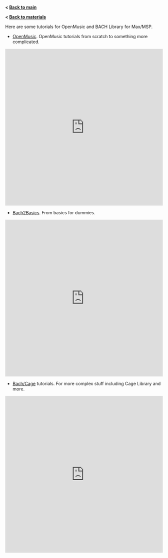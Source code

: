 **< [Back to main](../index.md)**

**< [Back to materials](../materials.md)**

Here are some tutorials for OpenMusic and BACH Library for Max/MSP.

- [OpenMusic](https://youtube.com/playlist?list=PLal3RX45sJW9_NJeYR52cpSTa7y4UjCVe&si=n4Hx5yT9vCRv8nZi). OpenMusic tutorials from scratch to something more complicated.
<iframe width="100%" height="500" src="https://www.youtube.com/embed/videoseries?si=RDT__phDm2i3qu3Y&amp;list=PLal3RX45sJW9_NJeYR52cpSTa7y4UjCVe" title="YouTube video player" frameborder="0" allow="accelerometer; autoplay; clipboard-write; encrypted-media; gyroscope; picture-in-picture; web-share" referrerpolicy="strict-origin-when-cross-origin" allowfullscreen></iframe>


- [Bach2Basics](https://www.youtube.com/embed/videoseries?si=F9qUk1mTQtyjQ3Gx&amp;list=PLFrjDZyEM_PNMY-eKMMBxBTFE82dDCvCU). From basics for dummies.
<iframe width="100%" height="500" src="https://www.youtube.com/embed/videoseries?si=F9qUk1mTQtyjQ3Gx&amp;list=PLFrjDZyEM_PNMY-eKMMBxBTFE82dDCvCU" title="YouTube video player" frameborder="0" allow="accelerometer; autoplay; clipboard-write; encrypted-media; gyroscope; picture-in-picture; web-share" referrerpolicy="strict-origin-when-cross-origin" allowfullscreen></iframe>


- [Bach/Cage](https://www.youtube.com/embed/videoseries?si=CbUxrQ8FPq69UFek&amp;list=PLFrjDZyEM_PNR9ETEGtV_cJMo2s5SPBL9) tutorials. For more complex stuff including Cage Library and more.
<iframe width="100%" height="500" src="https://www.youtube.com/embed/videoseries?si=CbUxrQ8FPq69UFek&amp;list=PLFrjDZyEM_PNR9ETEGtV_cJMo2s5SPBL9" title="YouTube video player" frameborder="0" allow="accelerometer; autoplay; clipboard-write; encrypted-media; gyroscope; picture-in-picture; web-share" referrerpolicy="strict-origin-when-cross-origin" allowfullscreen></iframe>